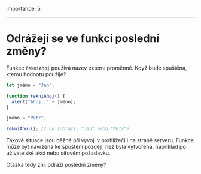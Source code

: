 importance: 5

---

# Odrážejí se ve funkci poslední změny?

Funkce `řekniAhoj` používá název externí proměnné. Když bude spuštěna, kterou hodnotu použije?

```js
let jméno = "Jan";

function řekniAhoj() {
  alert("Ahoj, " + jméno);
}

jméno = "Petr";

řekniAhoj(); // co zobrazí: "Jan" nebo "Petr"?
```

Takové situace jsou běžné při vývoji v prohlížeči i na straně serveru. Funkce může být navržena ke spuštění později, než byla vytvořena, například po uživatelské akci nebo síťovém požadavku.

Otázka tedy zní: odráží poslední změny?
